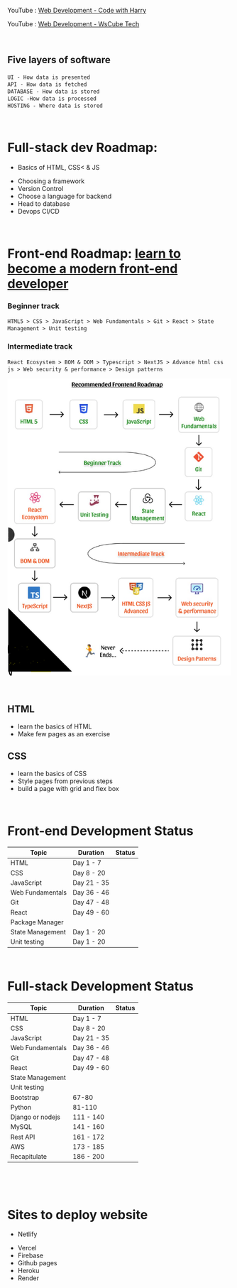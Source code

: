 YouTube : [Web Development - Code with Harry](https://www.youtube.com/watch?v=6mbwJ2xhgzM&list=PLu0W_9lII9agiCUZYRsvtGTXdxkzPyItg) <br>

YouTube : [Web Development - WsCube Tech](https://www.youtube.com/watch?v=HVjjoMvutj4)

&nbsp;

## Five layers of software

```
UI - How data is presented
API - How data is fetched
DATABASE - How data is stored
LOGIC -How data is processed
HOSTING - Where data is stored
```

&nbsp;

# Full-stack dev Roadmap:

- Basics of HTML, CSS< & JS

* Choosing a framework
* Version Control
* Choose a language for backend
* Head to database
* Devops CI/CD

&nbsp;

# Front-end Roadmap: [learn to become a modern front-end developer](https://www.linkedin.com/posts/himanshumalviya1512_frontend-developer-activity-7031102330196344832-jfVh?utm_source=share&utm_medium=member_desktop)

### Beginner track

    HTML5 > CSS > JavaScript > Web Fundamentals > Git > React > State Management > Unit testing

### Intermediate track

    React Ecosystem > BOM & DOM > Typescript > NextJS > Advance html css js > Web security & performance > Design patterns

[<img src="https://github.com/Chaitalykundu/Web-Development/blob/master/assests/roadmap.PNG">](https://github.com/Chaitalykundu/Web-Development/blob/master/assests/roadmap.PNG)

&nbsp;

## HTML

- learn the basics of HTML
- Make few pages as an exercise

## CSS

- learn the basics of CSS
- Style pages from previous steps
- build a page with grid and flex box

&nbsp;

# Front-end Development Status

| Topic            | Duration    | Status |
| ---------------- | ----------- | ------ |
| HTML             | Day 1 - 7   |        |
| CSS              | Day 8 - 20  |        |
| JavaScript       | Day 21 - 35 |        |
| Web Fundamentals | Day 36 - 46 |        |
| Git              | Day 47 - 48 |        |
| React            | Day 49 - 60 |        |
| Package Manager  |             |        |
| State Management | Day 1 - 20  |        |
| Unit testing     | Day 1 - 20  |        |

&nbsp;

# Full-stack Development Status

| Topic            | Duration    | Status |
| ---------------- | ----------- | ------ |
| HTML             | Day 1 - 7   |        |
| CSS              | Day 8 - 20  |        |
| JavaScript       | Day 21 - 35 |        |
| Web Fundamentals | Day 36 - 46 |        |
| Git              | Day 47 - 48 |        |
| React            | Day 49 - 60 |        |
| State Management |             |        |
| Unit testing     |             |        |
| Bootstrap        | 67-80       |        |
| Python           | 81-110      |        |
| Django or nodejs | 111 - 140   |        |
| MySQL            | 141 - 160   |        |
| Rest API         | 161 - 172   |        |
| AWS              | 173 - 185   |        |
| Recapitulate     | 186 - 200   |        |

&nbsp;

&nbsp;

# Sites to deploy website

- Netlify

* Vercel
* Firebase
* Github pages
* Heroku
* Render
